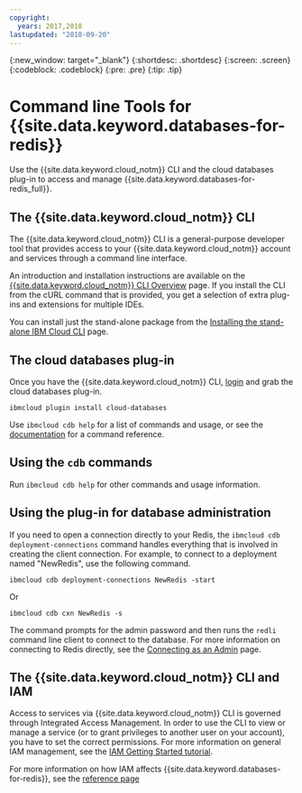 ```yaml
---
copyright:
  years: 2017,2018
lastupdated: "2018-09-20"
---
```


{:new_window: target="_blank"}
{:shortdesc: .shortdesc}
{:screen: .screen}
{:codeblock: .codeblock}
{:pre: .pre}
{:tip: .tip}

# Command line Tools for {{site.data.keyword.databases-for-redis}}

Use the {{site.data.keyword.cloud_notm}} CLI and the cloud databases plug-in to access and manage {{site.data.keyword.databases-for-redis_full}}.

## The {{site.data.keyword.cloud_notm}} CLI

The {{site.data.keyword.cloud_notm}} CLI is a general-purpose developer tool that provides access to your {{site.data.keyword.cloud_notm}} account and services through a command line interface.

An introduction and installation instructions are available on the [{{site.data.keyword.cloud_notm}} CLI Overview](https://console.{DomainName}/docs/cli/index.html#overview) page. If you install the CLI from the cURL command that is provided, you get a selection of extra plug-ins and extensions for multiple IDEs.

You can install just the stand-alone package from the [Installing the stand-alone IBM Cloud CLI](https://console.bluemix.net/docs/cli/reference/ibmcloud/download_cli.html#install_use) page. 

## The cloud databases plug-in

Once you have the {{site.data.keyword.cloud_notm}} CLI, [login](https://console.{DomianName}/docs/cli/reference/ibmcloud/bx_cli.html#ibmcloud_login) and grab the cloud databases plug-in. 

`ibmcloud plugin install cloud-databases`

Use `ibmcloud cdb help` for a list of commands and usage, or see the [documentation]() for a command reference. 

## Using the `cdb` commands

Run `ibmcloud cdb help` for other commands and usage information. 

## Using the plug-in for database administration

If you need to open a connection directly to your Redis, the `ibmcloud cdb deployment-connections` command handles everything that is involved in creating the client connection. For example, to connect to a deployment named  "NewRedis", use the following command.

```
ibmcloud cdb deployment-connections NewRedis -start
```
Or
```
ibmcloud cdb cxn NewRedis -s
```

The command prompts for the admin password and then runs the `redli` command line client to connect to the database. For more information on connecting to Redis directly, see the [Connecting as an Admin](./admin-connecting) page.

## The {{site.data.keyword.cloud_notm}} CLI and IAM

Access to services via {{site.data.keyword.cloud_notm}} CLI is governed through Integrated Access Management. In order to use the CLI to view or manage a service (or to grant privileges to another user on your account), you have to set the correct permissions. For more information on general IAM management, see the [IAM Getting Started tutorial](https://console.{DomainName}/docs/iam/quickstart.html#getstarted).

For more information on how IAM affects {{site.data.keyword.databases-for-redis}}, see the [reference page](./reference-access-management.html)